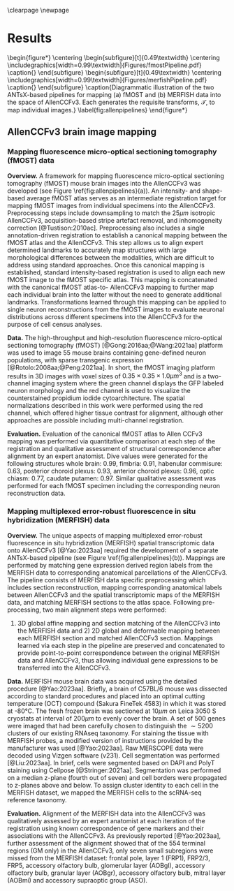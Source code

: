 
\clearpage
\newpage

# Results

\begin{figure*}
\centering
\begin{subfigure}[t]{0.49\textwidth}
\centering
\includegraphics[width=0.99\textwidth]{Figures/fmostPipeline.pdf}
\caption{}
\end{subfigure} 
\begin{subfigure}[t]{0.49\textwidth}
\centering
\includegraphics[width=0.99\textwidth]{Figures/merfishPipeline.pdf}
\caption{}
\end{subfigure}
\caption{Diagrammatic illustration of the two ANTsX-based pipelines for mapping (a) 
         fMOST and (b) MERFISH data into the space of AllenCCFv3.  Each generates
         the requisite transforms, $\mathcal{T}$, to map individual images.}
\label{fig:allenpipelines}
\end{figure*}


## AllenCCFv3 brain image mapping

### Mapping fluorescence micro-optical sectioning tomography (fMOST) data

__Overview.__  A framework for mapping fluorescence micro-optical sectioning
tomography (fMOST) mouse brain images into the AllenCCFv3 was developed (see
Figure \ref{fig:allenpipelines}(a)). An intensity- and shape-based average fMOST
atlas serves as an intermediate registration target for mapping fMOST images
from individual specimens into the AllenCCFv3. Preprocessing steps include
downsampling to match the $25 \mu m$ isotropic AllenCCFv3, acquisition-based
stripe artefact removal, and inhomogeneity correction [@Tustison:2010ac].
Preprocessing also includes a single annotation-driven registration to establish
a canonical mapping between the fMOST atlas and the AllenCCFv3. This step allows
us to align expert determined landmarks to accurately map structures with large
morphological differences between the modalities, which are difficult to address
using standard approaches. Once this canonical mapping is established, standard
intensity-based registration is used to align each new fMOST image to the fMOST
specific atlas. This mapping is concatenated with the canonical fMOST atlas-to-
AllenCCFv3 mapping to further map each individual brain into the latter without
the need to generate additional landmarks. Transformations learned through this
mapping can be applied to single neuron reconstructions from the fMOST images to
evaluate neuronal distributions across different specimens into the AllenCCFv3
for the purpose of cell census analyses.

__Data.__ The high-throughput and high-resolution fluorescence micro-optical
sectioning tomography (fMOST) [@Gong:2016aa;@Wang:2021aa] platform was used to
image 55 mouse brains containing gene-defined neuron populations, with sparse
transgenic expression [@Rotolo:2008aa;@Peng:2021aa]. In short, the fMOST imaging
platform results in 3D images with voxel sizes of $0.35 \times 0.35 \times 1.0
\mu m^3$ and is a two-channel imaging system where the green channel displays
the GFP labeled neuron morphology and the red channel is used to visualize the
counterstained propidium iodide cytoarchitecture. The spatial normalizations
described in this work were performed using the red channel, which offered
higher tissue contrast for alignment, although other approaches are possible
including multi-channel registration.

__Evaluation.__  Evaluation of the canonical fMOST atlas to Allen CCFv3 mapping
was performed via quantitative comparison at each step of the registration and
qualitative assessment of structural correspondence after alignment by an expert
anatomist. Dive values were generated for the following structures whole brain:
0.99, fimbria: 0.91, habenular commisure: 0.63, posterior choroid plexus: 0.93,
anterior choroid plexus:  0.96, optic chiasm: 0.77, caudate putamen: 0.97.
Similar qualitative assessment was performed for each fMOST specimen including
the corresponding neuron reconstruction data.

<!--
\newcommand{\ROT}[1]{\rotatebox{60}{\parbox{1.875cm}{\scriptsize #1}}}
\newcommand{\STAB}[1]{#1}

\begin{table}[!h]
  \centering
  \begin{tabular}{l|p{1.cm}p{1.cm}p{1.cm}p{1.cm}p{1.cm}p{1.cm}p{1.cm}p{1.cm}}
    & \STAB{\ROT{Background}}
    & \STAB{\ROT{Whole brain}}
    & \STAB{\ROT{Fimbria}}
    & \STAB{\ROT{Habenular commissure}}
    & \STAB{\ROT{Posterior choroid plexus}}
    & \STAB{\ROT{Anterior choroid plexus}}
    & \STAB{\ROT{Optic chiasm}}
    & \STAB{\ROT{Caudate putamen}}
    \\
    \hline
    {\footnotesize Dice} & {\footnotesize \bf 0.99} 
                         & {\footnotesize \bf 0.99} 
                         & {\footnotesize \bf 0.91} 
                         & {\footnotesize 0.63} 
                         & {\footnotesize \bf 0.93} 
                         & {\footnotesize \bf 0.96} 
                         & {\footnotesize 0.77} 
                         & {\footnotesize \bf 0.97}
  \end{tabular}
  \caption{Dice overlap of landmark labels between corresponding structures 
           in the fMOST average atlas and AllenCCFv3.} 
  \label{table:allenresults}
\end{table}
-->

### Mapping multiplexed error-robust fluorescence in situ hybridization (MERFISH) data

__Overview.__ The unique aspects of mapping multiplexed error-robust
fluorescence in situ hybridization (MERFISH) spatial transcriptomic data onto
AllenCCFv3 [@Yao:2023aa] required the development of a separate ANTsX-based
pipeline (see Figure \ref{fig:allenpipelines}(b)). Mappings are performed by
matching gene expression derived region labels from the MERFISH data to
corresponding anatomical parcellations of the AllenCCFv3. The pipeline consists
of MERFISH data specific preprocessing which includes section reconstruction,
mapping corresponding anatomical labels between AllenCCFv3 and the spatial
transcriptomic maps of the MERFISH data, and matching MERFISH sections to the
atlas space. Following pre-processing, two main alignment steps were performed:
1) 3D global affine mapping and section matching of the AllenCCFv3 into the
MERFISH data and 2) 2D global and deformable mapping between each MERFISH
section and matched AllenCCFv3 section. Mappings learned via each step in the
pipeline are preserved and concatenated to provide point-to-point correspondence
between the original MERFISH data and AllenCCFv3, thus allowing individual gene
expressions to be transferred into the AllenCCFv3. 

__Data.__ MERFISH mouse brain data was acquired using the detailed procedure
[@Yao:2023aa]. Briefly, a brain of C57BL/6 mouse was dissected according to
standard procedures and placed into an optimal cutting temperature (OCT)
compound (Sakura FineTek 4583) in which it was stored at -80°C. The fresh frozen
brain was sectioned at $10 \mu m$ on Leica 3050 S cryostats at interval of 
$200 \mu m$ to evenly cover the brain. A set of 500 genes were imaged that had been
carefully chosen to distinguish the $\sim5200$ clusters of our existing RNAseq
taxonomy. For staining the tissue with MERFISH probes, a modified version of
instructions provided by the manufacturer was used [@Yao:2023aa]. Raw MERSCOPE
data were decoded using Vizgen software (v231). Cell segmentation was performed
[@Liu:2023aa]. In brief, cells were segmented based on DAPI and PolyT staining
using Cellpose [@Stringer:2021aa]. Segmentation was performed on a median
z-plane (fourth out of seven) and cell borders were propagated to z-planes above and
below. To assign cluster identity to each cell in the MERFISH dataset, we mapped
the MERFISH cells to the scRNA-seq reference taxonomy. 

__Evaluation.__ Alignment of the MERFISH data into the AllenCCFv3 was
qualitatively assessed by an expert anatomist at each iteration of the
registration using known correspondence of gene markers and their associations
with the AllenCCFv3. As previously reported [@Yao:2023aa], further assessment of
the alignment showed that of the 554 terminal regions (GM only) in the
AllenCCFv3, only seven small subregions were missed from the MERFISH dataset:
frontal pole, layer 1 (FRP1), FRP2/3, FRP5, accessory olfactory bulb, glomerular
layer (AOBgl), accessory olfactory bulb, granular layer (AOBgr), accessory
olfactory bulb, mitral layer (AOBmi) and accessory supraoptic group (ASO).
